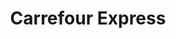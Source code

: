 ---
title: "Carrefour Express"
url: /salamanca/carrefour-express-paseo-del-rollo/
shop: Supermarkt
---